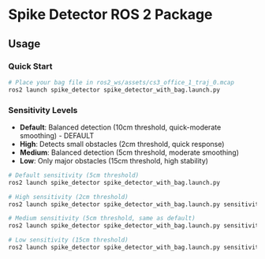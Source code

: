 # Spike Detector ROS 2 Package

## Usage

### Quick Start
```bash
# Place your bag file in ros2_ws/assets/cs3_office_1_traj_0.mcap
ros2 launch spike_detector spike_detector_with_bag.launch.py
```

### Sensitivity Levels

- **Default**: Balanced detection (10cm threshold, quick-moderate smoothing) - DEFAULT
- **High**: Detects small obstacles (2cm threshold, quick response)
- **Medium**: Balanced detection (5cm threshold, moderate smoothing)
- **Low**: Only major obstacles (15cm threshold, high stability)

```bash
# Default sensitivity (5cm threshold)
ros2 launch spike_detector spike_detector_with_bag.launch.py

# High sensitivity (2cm threshold)
ros2 launch spike_detector spike_detector_with_bag.launch.py sensitivity:=high

# Medium sensitivity (5cm threshold, same as default)
ros2 launch spike_detector spike_detector_with_bag.launch.py sensitivity:=medium

# Low sensitivity (15cm threshold)
ros2 launch spike_detector spike_detector_with_bag.launch.py sensitivity:=low
```
